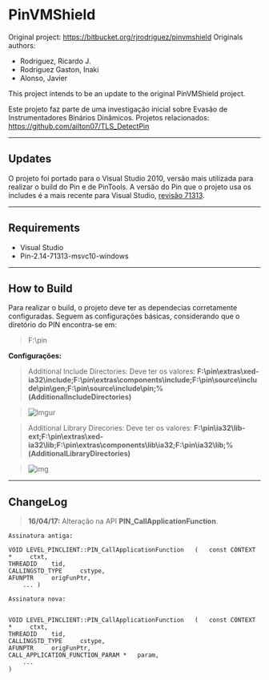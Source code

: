 PinVMShield
===================

Original project: https://bitbucket.org/rjrodriguez/pinvmshield
Originals authors: 

- Rodriguez, Ricardo J.
- Rodriguez Gaston, Inaki
- Alonso, Javier

This project intends to be an update to the original PinVMShield project.

Este projeto faz parte de uma investigação inicial sobre Evasão de Instrumentadores Binários Dinâmicos. Projetos relacionados:
https://github.com/ailton07/TLS_DetectPin

----------


Updates
-------------
O projeto foi portado para o Visual Studio 2010, versão mais utilizada para realizar o build do Pin e de PinTools. A versão do Pin que o projeto usa os includes é a mais recente para Visual Studio, [revisão 71313](https://software.intel.com/en-us/articles/pintool-downloads).

----------

Requirements
-------------

- Visual Studio 
- Pin-2.14-71313-msvc10-windows

----------





How to Build
-------------
Para realizar o build, o projeto deve ter as dependecias corretamente configuradas. Seguem as configurações básicas, considerando que o diretório do PIN encontra-se em:
> F:\pin

**Configurações:**

> Additional Include Directories:
> Deve ter os valores: 
> **F:\pin\extras\xed-ia32\include;F:\pin\extras\components\include;F:\pin\source\include\pin\gen;F:\pin\source\include\pin;%(AdditionalIncludeDirectories)**

> ![Imgur](http://i.imgur.com/7Tq69dL.png)

> Additional Library Direcories:
> Deve ter os valores: 
> **F:\pin\ia32\lib-ext;F:\pin\extras\xed-ia32\lib;F:\pin\extras\components\lib\ia32;F:\pin\ia32\lib;%(AdditionalLibraryDirectories)**

> ![img](http://i.imgur.com/cPOa3HC.png)


----------

ChangeLog
-------------
>**16/04/17:**
>Alteração na API **PIN_CallApplicationFunction**.
>
```
Assinatura antiga:

VOID LEVEL_PINCLIENT::PIN_CallApplicationFunction	( 	const CONTEXT * 	ctxt,
THREADID 	tid,
CALLINGSTD_TYPE 	cstype,
AFUNPTR 	origFunPtr,
 	... ) 	
```

```
Assinatura nova:


VOID LEVEL_PINCLIENT::PIN_CallApplicationFunction	( 	const CONTEXT * 	ctxt,
THREADID 	tid,
CALLINGSTD_TYPE 	cstype,
AFUNPTR 	origFunPtr,
CALL_APPLICATION_FUNCTION_PARAM * 	param,
 	...
) 		
```


